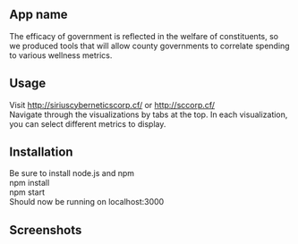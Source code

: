 ## App name
The efficacy of government is reflected in the welfare of constituents, so we produced tools that will allow county governments to correlate spending to various wellness metrics.

## Usage
Visit http://siriuscyberneticscorp.cf/ or http://sccorp.cf/ <br>
Navigate through the visualizations by tabs at the top. In each visualization, you can select different metrics to display.

## Installation 
Be sure to install node.js and npm <br>
npm install<br>
npm start<br>
Should now be running on localhost:3000<br>

## Screenshots
